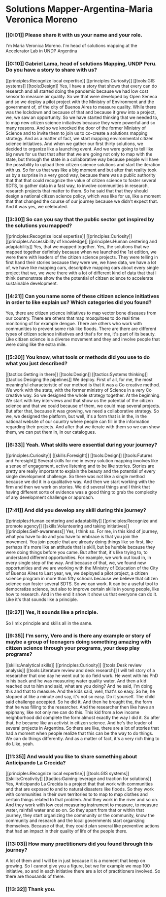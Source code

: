 # Solutions Mapper\-Argentina\-Maria Veronica Moreno

### [[0:01]] Please share it with us your name and your role\.

I'm Maria Veronica Moreno\. I'm head of solutions mapping at the Accelerator Lab in UNDP Argentina 

### [[0:10]] Gabriel Lama, head of solutions Mapping, UNDP Peru\. Do you have a story to share with us?

[[principles:Recognize local expertise]]
[[principles:Curiosity]]
[[tools:GIS systems]]
[[tools:Design]]
Yes, I have a story that shows that every can do research and all started doing the pandemic because we had low cost sensor to measure air quality\. So we that were developed by Open Seneca and so we deploy a pilot project with the Ministry of Environment and the government of, of the city of Buenos Aires to measure quality\. While there was the lockdown and because of that and because it grew into a project, we, we saw an opportunity\. So we have started thinking that we needed to, to map new citizen science initiatives because they were powerful and so many reasons\. And so we knocked the door of the former Ministry of Science and to invite them to join us to co\-create a solutions mapping strategy\. And as a matter of fact, we start mapping environmental citizen science initiatives\. And when we gather our first thirty solutions, we decided to organize like a launching event\. And we were going to tell like big news for us that that after that we are going not only to map with the state, but through the state in a collaborative way because people will have the possibility to upload their citizen science solutions and start the iteration with us\. So for us that was like a big moment and but after that reality took us by a surprise in a very good way, because there was a public authority that that that could recognize the value of citizen science to foster several SDTS, to gather data in a fast way, to involve communities in research, research projects that matter to them\. So he said that that they should design a national citizen science policy, which was like for us, like a moment that that changed the course of our journey because we didn't expect that\. And it was yes, we celebrated\.


### [[3:30]] So can you say that the public sector got inspired by the solutions you mapped?

[[principles:Recognize local expertise]]
[[principles:Curiosity]]
[[principles:Accessibility of knowledge]]
[[principles:Human centering and adaptability]]
Yes, that we mapped together\. Yes, the solutions that we mapped together definitely because when we launched the 1st edition, we were there with leaders of the citizen science projects\. They were telling in first hand their stories because they were we, we have data, we have a lot of, we have like mapping cars, descriptive mapping cars about every single project that we, we were there with a lot of different kind of data that that I think demonstrate show the the potential of citizen science to accelerate sustainable development\.


### [[4:21]] Can you name some of these citizen science initiatives in order to like explain us? Which categories did you found?

Yes, there are citizen science initiatives to map vector bone diseases from our country\. There are others that map mosquitoes to do real time monitoring of for example dengue\. There are others who work with communities to prevent some risk like floods\. There are there are different types of citizen science initiatives and that's for me, it's part of its beauty\. Like citizen science is a diverse movement and they and involve people that were doing like the extra mile\.

### [[5:20]] You know, what tools or methods did you use to do what you just described?

[[tactics:Getting in there]]
[[tools:Design]]
[[tactics:Systems thinking]]
[[tactics:Desiging the pipelines]]
We deploy\. First of all, for me, the most meaningful characteristic of our method is that it was a Co creative method\. We work with the state, with the former ministry of Science in a very Co creative way\. So we designed the whole strategy together\. At the beginning\. We start with key interviews and that show us the potential of the citizen science and that we could because of them, we could map several projects\. But after that, because it was growing, we need a collaborative strategy\. So we, we designed the platform, but well, it's a form that is in the, in the national website of our country where people can fill in the information regarding their projects\. And after that we iterate with them so we can show them, we can put them in, in our catalogues\.


### [[6:33]] Yeah\. What skills were essential during your journey?

[[principles:Curiosity]]
[[skills:Foresight]]
[[tools:Design]]
[[tools:Futures and Foresight]]
Several skills for me in every solution mapping involves like a sense of engagement, active listening and to be like stories\. Stories are pretty are really important to explain the beauty and the potential of every single development challenge\. So there was not like a single method because we did it in a qualitative way\. And then we start working with the firm and then we work on stories\. We did several things and I think that having different sorts of evidence was a good thing to grab the complexity of any development challenge or approach\.


### [[7:41]] And did you develop any skill during this journey?

[[principles:Human centering and adaptability]]
[[principles:Recognize and promote agency]]
[[skills:Volunteering and taking initiatives]]
[[principles:Self-awareness]]
Yes, I think so\. For me, in this kind of journey, what you have to do and you have to embrace is that you join the movement\. You join people that are already doing things like so first, like perhaps it's more like an attitude that is skill, but be humble because they were doing things before you came\. But after that, it's like trying to, to understand different opportunities\. For example, we work out loud in, in every single step of the way\. And because of that, we, we found new opportunities and we are working with the Ministry of Education of the City of Buenos Aires to Last year, we, we deployed a pilot project, a citizen science program in more than fifty schools because we believe that citizen science can foster several SDTS\. So we can work\. It can be a useful tool to democratize science, but also to improve certain skills in young people, like how to research\. And in the end it show it show us that everyone can do it\. Like it's that sounds like a principle\.


### [[9:27]] Yes, it sounds like a principle\.

So I mix principle and skills all in the same\.

### [[9:35]] I'm sorry, Vero and is there any example or story of maybe a group of teenagers doing something amazing with citizen science through your programs, your deep play programs?

[[skills:Analytical skills]]
[[principles:Curiosity]]
[[tools:Desk review analysis]]
[[tools:Literature review and desk research]]
I will tell story of a researcher that one day he went out to do field work\. He went with his PhD in his back and he was measuring water quality water\. And then a kid reached out to him and said, what are you doing? And he said, I'm doing this and that to measure\. And the kids said, well, that's so easy\. So he, he stopped at like a minute and say, it's not so easy\. Do it yourself\. The child said challenge accepted\. So he did it\. And then he brought the, the form that he was filling to the researcher\. And the researcher then like have an epiphany, like not only me can do this\. This kid from a low income neighborhood did complete the form almost exactly the way I did it\. So after that, he became like an activist in citizen science\. And he's the leader of several projects in Argentina\. So there are like, there are a lot of stories that had a moment when people realize that this can be the way to do things\. We can do things differently\. And as a matter of fact, it's a very rich thing to do Like, yeah\.


### [[11:35]] And would you like to share something about Anticipando La Crecida?

[[principles:Recognize local expertise]]
[[tools:GIS systems]]
[[skills:Creativity]]
[[tactics:Gaining leverage and traction for solutions]]
Yes, Anticipando La Crecida is a project that that work with communities and that are exposed to and to natural disasters like floods\. So they work with communities in their own territories to to map to map clothes and certain things related to that problem\. And they work in the river and so on\. And they work with low cost measuring instrument to measure, to measure water, rainfall water and so on\. So they apart from that or within that journey, they start organizing the community or the community, know the community and research and the local governments start organizing themselves\. Because of that, they could plan several like preventive actions that had an impact in their quality of life of the people there\.


### [[13:03]] How many practitioners did you found through this journey?

A lot of them and I will be in just because it is a moment that keep on growing\. So I cannot give you a figure, but we for example we map 100 initiative, so and in each initiative there are a lot of practitioners involved\. So there are thousands of there\.

### [[13:32]] Thank you\.

